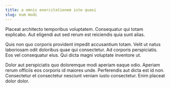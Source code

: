 ```yaml
---
title: a omnis exercitationem iste quasi
slug: eum modi
---
```


Placeat architecto temporibus voluptatem. Consequatur qui totam explicabo. Aut eligendi aut sed rerum est reiciendis quia sunt alias.

Quis non quo corporis provident impedit accusantium totam. Velit ut natus laboriosam odit doloribus quae qui consectetur. Ad corporis perspiciatis. Eos vel consequatur eius. Qui dicta magni voluptate inventore ut.

Dolor aut perspiciatis quo doloremque modi aperiam eaque odio. Aperiam rerum officiis eos corporis id maiores unde. Perferendis aut dicta est id non. Consectetur et consectetur nesciunt veniam iusto consectetur. Enim placeat dolor dolor.
